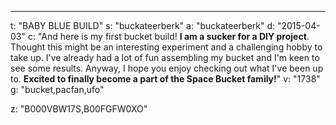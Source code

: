 ---
t: "BABY BLUE BUILD"
s: "buckateerberk"
a: "buckateerberk"
d: "2015-04-03"
c: "And here is my first bucket build! <strong>I am a sucker for a DIY project</strong>. Thought this might be an interesting experiment and a challenging hobby to take up. I've already had a lot of fun assembling my bucket and I'm keen to see some results. Anyway, I hope you enjoy checking out what I've been up to. <strong>Excited to finally become a part of the Space Bucket family!</strong>"
v: "1738"
g: "bucket,pacfan,ufo"

z: "B000VBW17S,B00FGFW0XO"
